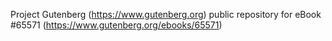 Project Gutenberg (https://www.gutenberg.org) public repository for
eBook #65571 (https://www.gutenberg.org/ebooks/65571)
